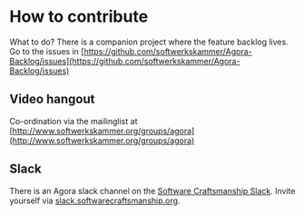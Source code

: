 # How to contribute

What to do? There is a companion project where the feature backlog lives. Go to the issues in [https://github.com/softwerkskammer/Agora-Backlog/issues](https://github.com/softwerkskammer/Agora-Backlog/issues)

Video hangout
-------------

Co-ordination via the mailinglist at [http://www.softwerkskammer.org/groups/agora](http://www.softwerkskammer.org/groups/agora)

Slack
-----

There is an Agora slack channel on the [Software Craftsmanship Slack](https://softwarecraftsmanship.slack.com/messages/agora/). Invite yourself via [slack.softwarecraftsmanship.org](http://slack.softwarecraftsmanship.org/).
